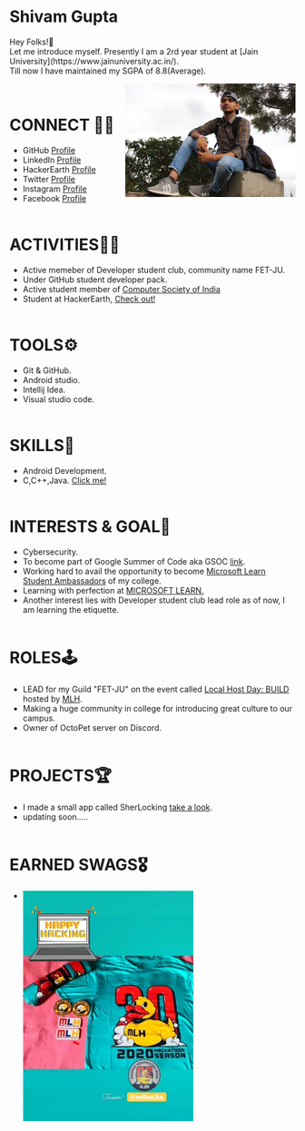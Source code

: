 <link rel="shortcut icon" type="IMG_0020.JPG" href="favicon.ico?">
<h1>Shivam Gupta</h1>Hey Folks!👋<br />
Let me introduce myself.
Presently I am a 2rd year student at 
[Jain University](https://www.jainuniversity.ac.in/).<br />
Till now I have maintained my SGPA of 8.8(Average).<br />

<img src="IMG_0020.JPG" width="300" align="right"><br />

 # CONNECT 👨‍💻
 * GitHub [Profile](https://github.com/thisisshivamgupta)<br />
 * LinkedIn [Profile](https://www.linkedin.com/in/thisisshivamgupta/)<br />
 * HackerEarth [Profile](https://www.hackerearth.com/@shivam3581)<br />
 * Twitter [Profile](https://twitter.com/itisshivamgupta)<br />
 * Instagram [Profile](https://www.instagram.com/thisisshivamgupta/)<br />
 * Facebook [Profile](https://www.facebook.com/profile.php?id=100009093001766)<br /><br />
 # ACTIVITIES🏋️‍♂️<br />
 * Active memeber of Developer student club, community name FET-JU.<br />
 * Under GitHub student developer pack.<br />
 * Active student member of [Computer Society of India](http://csi-india.org.in/)<br />
 * Student at HackerEarth, [Check out!](https://www.hackerearth.com/@shivam3581)<br /><br />
 # TOOLS⚙<br />
 * Git & GitHub.<br />
 * Android studio.<br />
 * Intellij Idea.<br />
 * Visual studio code.<br /><br />
 # SKILLS🤖<br />
 * Android Development.<br />
 * C,C++,Java. [Click me!](https://www.hackerearth.com/@shivam3581)<br /><br />
 # INTERESTS & GOAL🎯<br />
 * Cybersecurity.<br />
 * To become part of Google Summer of Code aka GSOC [link](https://summerofcode.withgoogle.com/).<br />
 * Working hard to avail the opportunity to become [Microsoft Learn
   Student Ambassadors](https://studentambassadors.microsoft.com/) of my college.<br />
 * Learning with perfection at [MICROSOFT LEARN.](https://docs.microsoft.com/en-us/users/shivamgupta-6037/)
 * Another interest lies with Developer student club lead role as of now, I am learning the etiquette.<br /><br />
 # ROLES🕹<br />
 * LEAD for my Guild "FET-JU" on the event called [Local Host Day: BUILD](https://localhackday.mlh.io/build) hosted by [MLH](https://mlh.io/).<br />
 * Making a huge community in college for introducing great culture to our campus.<br />
 * Owner of OctoPet server on Discord.<br /><br />
 # PROJECTS🏆<br />
 * I made a small app called SherLocking [take a look](https://github.com/thisisshivamgupta/SherLocking).<br />
 * updating soon.....<br /><br />
 # EARNED SWAGS🎖<br />
 * <img src="Swag%231.jpeg" width="300" align="left">
 
  
